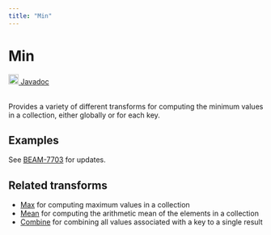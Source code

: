 ```yaml
---
title: "Min"
---
```

<!--
Licensed under the Apache License, Version 2.0 (the "License");
you may not use this file except in compliance with the License.
You may obtain a copy of the License at

http://www.apache.org/licenses/LICENSE-2.0

Unless required by applicable law or agreed to in writing, software
distributed under the License is distributed on an "AS IS" BASIS,
WITHOUT WARRANTIES OR CONDITIONS OF ANY KIND, either express or implied.
See the License for the specific language governing permissions and
limitations under the License.
-->
# Min
<table align="left">
    <a target="_blank" class="button"
        href="https://beam.apache.org/releases/javadoc/current/index.html?org/apache/beam/sdk/transforms/Min.html">
      <img src="/images/logos/sdks/java.png" width="20px" height="20px"
           alt="Javadoc" />
     Javadoc
    </a>
</table>
<br><br>

Provides a variety of different transforms for computing the minimum
values in a collection, either globally or for each key.

## Examples
See [BEAM-7703](https://issues.apache.org/jira/browse/BEAM-7703) for updates.

## Related transforms
* [Max](/documentation/transforms/java/aggregation/max)
  for computing maximum values in a collection
* [Mean](/documentation/transforms/java/aggregation/mean)
  for computing the arithmetic mean of the elements in a collection
* [Combine](/documentation/transforms/java/aggregation/combine)
  for combining all values associated with a key to a single result

